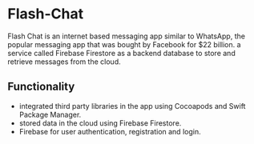 # Flash-Chat

Flash Chat is an internet based messaging app similar to WhatsApp, the popular messaging app that was bought by Facebook for $22 billion.
a service called Firebase Firestore as a backend database to store and retrieve messages from the cloud. 

## Functionality

* integrated third party libraries in the app using Cocoapods and Swift Package Manager.
* stored data in the cloud using Firebase Firestore.
* Firebase for user authentication, registration and login.
